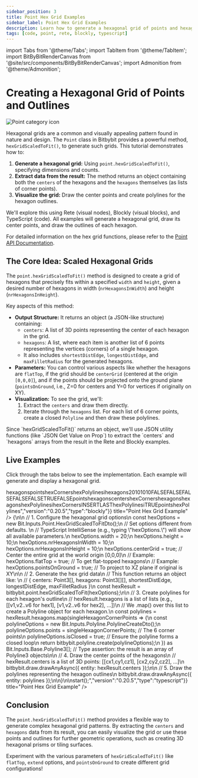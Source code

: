 ```yaml
---
sidebar_position: 3
title: Point Hex Grid Examples
sidebar_label: Point Hex Grid Examples
description: Learn how to generate a hexagonal grid of points and hexagon outlines using Bitbybit's Point class, with examples in Rete, Blockly, and TypeScript.
tags: [code, point, rete, blockly, typescript]
---
```


import Tabs from '@theme/Tabs';
import TabItem from '@theme/TabItem';
import BitByBitRenderCanvas from '@site/src/components/BitByBitRenderCanvas';
import Admonition from '@theme/Admonition';

# Creating a Hexagonal Grid of Points and Outlines

<img 
  class="category-icon-small" 
  src="https://s.bitbybit.dev/assets/icons/white/point-icon.svg" 
  alt="Point category icon" 
  title="Point category icon" /> 

Hexagonal grids are a common and visually appealing pattern found in nature and design. The `Point` class in Bitbybit provides a powerful method, `hexGridScaledToFit()`, to generate such grids. This tutorial demonstrates how to:

1.  **Generate a hexagonal grid:** Using `point.hexGridScaledToFit()`, specifying dimensions and counts.
2.  **Extract data from the result:** The method returns an object containing both the `centers` of the hexagons and the `hexagons` themselves (as lists of corner points).
3.  **Visualize the grid:** Draw the center points and create polylines for the hexagon outlines.

We'll explore this using Rete (visual nodes), Blockly (visual blocks), and TypeScript (code). All examples will generate a hexagonal grid, draw its center points, and draw the outlines of each hexagon.

For detailed information on the hex grid functions, please refer to the [Point API Documentation](https://docs.bitbybit.dev/classes/Bit.Point.html).

## The Core Idea: Scaled Hexagonal Grids

The `point.hexGridScaledToFit()` method is designed to create a grid of hexagons that precisely fits within a specified `width` and `height`, given a desired number of hexagons in width (`nrHexagonsInWidth`) and height (`nrHexagonsInHeight`).

Key aspects of this method:
*   **Output Structure:** It returns an object (a JSON-like structure) containing:
    *   `centers`: A list of 3D points representing the center of each hexagon in the grid.
    *   `hexagons`: A list, where each item is another list of 6 points representing the vertices (corners) of a single hexagon.
    *   It also includes `shortestDistEdge`, `longestDistEdge`, and `maxFilletRadius` for the generated hexagons.
*   **Parameters:** You can control various aspects like whether the hexagons are `flatTop`, if the grid should be `centerGrid` (centered at the origin `[0,0,0]`), and if the points should be projected onto the ground plane (`pointsOnGround`, i.e., Z=0 for centers and Y=0 for vertices if originally on XY).
*   **Visualization:** To see the grid, we'll:
    1.  Extract the `centers` and draw them directly.
    2.  Iterate through the `hexagons` list. For each list of 6 corner points, create a closed `Polyline` and then draw these polylines.

<Admonition type="info" title="JSON Handling">
    Since `hexGridScaledToFit()` returns an object, we'll use JSON utility functions (like `JSON Get Value on Prop`) to extract the `centers` and `hexagons` arrays from the result in the Rete and Blockly examples.
</Admonition>

## Live Examples

Click through the tabs below to see the implementation. Each example will generate and display a hexagonal grid.
  
<Tabs groupId="vectors-live-examples">
<TabItem value="rete" label="Rete">
    <BitByBitRenderCanvas
    requireManualStart={true}
    script={{"script":"{\"id\":\"rete-v2-json\",\"nodes\":{\"7729fd4f544e72fc\":{\"id\":\"7729fd4f544e72fc\",\"name\":\"bitbybit.point.hexGridScaledToFit\",\"customName\":\"hex grid scaled to fit\",\"async\":false,\"drawable\":false,\"data\":{\"genericNodeData\":{\"hide\":false,\"oneOnOne\":false,\"flatten\":0,\"forceExecution\":false},\"width\":20,\"height\":10,\"nrHexagonsInWidth\":10,\"nrHexagonsInHeight\":10,\"flatTop\":false,\"extendTop\":false,\"extendBottom\":false,\"extendLeft\":false,\"extendRight\":false,\"centerGrid\":true,\"pointsOnGround\":false},\"inputs\":{},\"position\":[608.7164842348694,1018.0652542973968]},\"4fca946a7b216f6c\":{\"id\":\"4fca946a7b216f6c\",\"name\":\"bitbybit.json.getValueOnProp\",\"customName\":\"get value on prop\",\"async\":false,\"drawable\":false,\"data\":{\"genericNodeData\":{\"hide\":false,\"oneOnOne\":false,\"flatten\":0,\"forceExecution\":false},\"property\":\"centers\"},\"inputs\":{\"json\":{\"connections\":[{\"node\":\"7729fd4f544e72fc\",\"output\":\"result\",\"data\":{}}]}},\"position\":[1081.1659092469044,810.2335976865959]},\"4026d981aa5027a5\":{\"id\":\"4026d981aa5027a5\",\"name\":\"bitbybit.json.getValueOnProp\",\"customName\":\"get value on prop\",\"async\":false,\"drawable\":false,\"data\":{\"genericNodeData\":{\"hide\":false,\"oneOnOne\":false,\"flatten\":0,\"forceExecution\":false},\"property\":\"hexagons\"},\"inputs\":{\"json\":{\"connections\":[{\"node\":\"7729fd4f544e72fc\",\"output\":\"result\",\"data\":{}}]}},\"position\":[1088.8870485676737,1234.010004531764]},\"a510eab4a87374e4\":{\"id\":\"a510eab4a87374e4\",\"name\":\"bitbybit.draw.drawAnyAsync\",\"customName\":\"draw any async\",\"async\":true,\"drawable\":true,\"data\":{\"genericNodeData\":{\"hide\":false,\"oneOnOne\":false,\"flatten\":0,\"forceExecution\":false}},\"inputs\":{\"entity\":{\"connections\":[{\"node\":\"4fca946a7b216f6c\",\"output\":\"result\",\"data\":{}}]}},\"position\":[1451.9911428758057,804.930108808127]},\"16c7925dd6061a88\":{\"id\":\"16c7925dd6061a88\",\"name\":\"bitbybit.polyline.create\",\"customName\":\"polyline\",\"async\":false,\"drawable\":true,\"data\":{\"genericNodeData\":{\"hide\":false,\"oneOnOne\":false,\"flatten\":0,\"forceExecution\":false},\"isClosed\":true},\"inputs\":{\"points\":{\"connections\":[{\"node\":\"2a4323a3364861cb\",\"output\":\"result\",\"data\":{}}]}},\"position\":[1838.5998037327245,1232.8246930600817]},\"2a4323a3364861cb\":{\"id\":\"2a4323a3364861cb\",\"name\":\"bitbybit.lists.flatten\",\"customName\":\"flatten\",\"data\":{\"nrLevels\":1},\"inputs\":{\"list\":{\"connections\":[{\"node\":\"4026d981aa5027a5\",\"output\":\"result\",\"data\":{}}]}},\"position\":[1469.4576764247172,1271.430759087884]}}}","version":"0.20.5","type":"rete"}}
    title="Point Hex Grid Example"
    />
</TabItem>
<TabItem value="blockly" label="Blockly">
  <BitByBitRenderCanvas
    requireManualStart={true}
    script={{"script":"<xml xmlns=\"https://developers.google.com/blockly/xml\"><variables><variable id=\"snfo^`s7qhTaFo`_+]fK\">hexagons</variable><variable id=\"4#}{gv*Z0ysf[dRdL43/\">points</variable><variable id=\"oKDKa=L7$j{A`yX[6zD8\">hexCorners</variable><variable id=\"MPW,mXxtq)Wb!BKH/P?3\">hexPolylines</variable><variable id=\"rYT?1[@5G$SC#J#,5MnI\">i</variable></variables><block type=\"variables_set\" id=\"aun`u/C8J1kDwFXugSxB\" x=\"-336\" y=\"-263\"><field name=\"VAR\" id=\"snfo^`s7qhTaFo`_+]fK\">hexagons</field><value name=\"VALUE\"><block type=\"bitbybit.point.hexGridScaledToFit\" id=\"-w4sVF;TmJl#Mngwrvfv\"><value name=\"Width\"><block type=\"math_number\" id=\"2BgM:hOwqGIeirDN~hHn\"><field name=\"NUM\">20</field></block></value><value name=\"Height\"><block type=\"math_number\" id=\"]1w[7(Z.0Fxs};A,`L{5\"><field name=\"NUM\">10</field></block></value><value name=\"NrHexagonsInWidth\"><block type=\"math_number\" id=\"`9j%3`81C)}fDLCevZ,S\"><field name=\"NUM\">10</field></block></value><value name=\"NrHexagonsInHeight\"><block type=\"math_number\" id=\"aP0y8E2TV4E/5;4AA;]=\"><field name=\"NUM\">10</field></block></value><value name=\"FlatTop\"><block type=\"logic_boolean\" id=\"s~n##Mc,g0yq2|;@=$Nf\"><field name=\"BOOL\">FALSE</field></block></value><value name=\"ExtendTop\"><block type=\"logic_boolean\" id=\"63Cf|CcHg7fy!6f4yi{5\"><field name=\"BOOL\">FALSE</field></block></value><value name=\"ExtendBottom\"><block type=\"logic_boolean\" id=\":DK*VdC556w5bcJ/817I\"><field name=\"BOOL\">FALSE</field></block></value><value name=\"ExtendLeft\"><block type=\"logic_boolean\" id=\"m1?MGN6ADj*!YeG/1PP~\"><field name=\"BOOL\">FALSE</field></block></value><value name=\"ExtendRight\"><block type=\"logic_boolean\" id=\"2$^rAcqmAQO4:oGGx{/1\"><field name=\"BOOL\">FALSE</field></block></value><value name=\"CenterGrid\"><block type=\"logic_boolean\" id=\"9@lQ4t^?jvLC;pG(c}Q3\"><field name=\"BOOL\">TRUE</field></block></value><value name=\"PointsOnGround\"><block type=\"logic_boolean\" id=\"L=F]cgq$d:#wNVS-8RRL\"><field name=\"BOOL\">FALSE</field></block></value></block></value><next><block type=\"variables_set\" id=\"dqax4Iak3[X:vWXI^PUd\"><field name=\"VAR\" id=\"4#}{gv*Z0ysf[dRdL43/\">points</field><value name=\"VALUE\"><block type=\"bitbybit.json.getValueOnProp\" id=\"lT:-lQlP-};fh9)H%oOh\"><value name=\"Json\"><block type=\"variables_get\" id=\"s{X=sBMe4ObumM02RITj\"><field name=\"VAR\" id=\"snfo^`s7qhTaFo`_+]fK\">hexagons</field></block></value><value name=\"Property\"><block type=\"text\" id=\"V^qVvhu4-v-#j7qN~/FU\"><field name=\"TEXT\">centers</field></block></value></block></value><next><block type=\"variables_set\" id=\"Pvl+t-(B%S(j5rH]pi]k\"><field name=\"VAR\" id=\"oKDKa=L7$j{A`yX[6zD8\">hexCorners</field><value name=\"VALUE\"><block type=\"bitbybit.json.getValueOnProp\" id=\"Fv]n/7udmr.S8+`/Me}@\"><value name=\"Json\"><block type=\"variables_get\" id=\"h_fx{kQbtB]#CV82{]={\"><field name=\"VAR\" id=\"snfo^`s7qhTaFo`_+]fK\">hexagons</field></block></value><value name=\"Property\"><block type=\"text\" id=\":K4PKshG8AGvx}dMp|MZ\"><field name=\"TEXT\">hexagons</field></block></value></block></value><next><block type=\"variables_set\" id=\"=aonGMd}+?x][vB!i.X.\"><field name=\"VAR\" id=\"MPW,mXxtq)Wb!BKH/P?3\">hexPolylines</field><value name=\"VALUE\"><block type=\"lists_create_with\" id=\"c:0|}rLdV.~yhihDkr;+\"><mutation items=\"0\"></mutation></block></value><next><block type=\"controls_forEach\" id=\"bP_2s,_,yAt(MvHTLM_S\"><field name=\"VAR\" id=\"rYT?1[@5G$SC#J#,5MnI\">i</field><value name=\"LIST\"><block type=\"variables_get\" id=\"%[/X{;jP?.BE9bI#t=Rj\"><field name=\"VAR\" id=\"oKDKa=L7$j{A`yX[6zD8\">hexCorners</field></block></value><statement name=\"DO\"><block type=\"lists_setIndex\" id=\"$k_`[1:k(~,VcWk`_dO?\"><mutation at=\"false\"></mutation><field name=\"MODE\">INSERT</field><field name=\"WHERE\">LAST</field><value name=\"LIST\"><block type=\"variables_get\" id=\"+O;6tF`7orW(VGPpn)Y1\"><field name=\"VAR\" id=\"MPW,mXxtq)Wb!BKH/P?3\">hexPolylines</field></block></value><value name=\"TO\"><block type=\"bitbybit.polyline.create\" id=\"h3fr]v(.~FFlQ+a%C^Pc\"><value name=\"Points\"><block type=\"variables_get\" id=\"o#r~|*kO+;IzL!NsL:kG\"><field name=\"VAR\" id=\"rYT?1[@5G$SC#J#,5MnI\">i</field></block></value><value name=\"IsClosed\"><block type=\"logic_boolean\" id=\"H.E]e^`JBNsj$EE;`ZeJ\"><field name=\"BOOL\">TRUE</field></block></value></block></value></block></statement><next><block type=\"bitbybit.draw.drawAnyAsyncNoReturn\" id=\"7c$$])((|)SH|2i0kuPl\"><value name=\"Entity\"><block type=\"variables_get\" id=\"%6~Wwy^^p8:$l.F*W6nK\"><field name=\"VAR\" id=\"4#}{gv*Z0ysf[dRdL43/\">points</field></block></value><next><block type=\"bitbybit.draw.drawAnyAsyncNoReturn\" id=\"GXc.m@](t-)7bV^W_q(?\"><value name=\"Entity\"><block type=\"variables_get\" id=\"i%MbFlna)JYFdbWMf;A-\"><field name=\"VAR\" id=\"MPW,mXxtq)Wb!BKH/P?3\">hexPolylines</field></block></value></block></next></block></next></block></next></block></next></block></next></block></next></block></xml>","version":"0.20.5","type":"blockly"}}
    title="Point Hex Grid Example"
    />
</TabItem>
<TabItem value="typescript" label="TypeScript">
<BitByBitRenderCanvas
    requireManualStart={true}
    script={{"script":"const start = () => {\n\n    // 1. Configure the hexagonal grid options\n    const hexOptions = new Bit.Inputs.Point.HexGridScaledToFitDto();\n    // Set options different from defaults. \n    // TypeScript IntelliSense (e.g., typing \"hexOptions.\") will show all available parameters.\n    hexOptions.width = 20;\n    hexOptions.height = 10;\n    hexOptions.nrHexagonsInWidth = 10;\n    hexOptions.nrHexagonsInHeight = 10;\n    hexOptions.centerGrid = true; // Center the entire grid at the world origin [0,0,0]\n    // Example: hexOptions.flatTop = true; // To get flat-topped hexagons\n    // Example: hexOptions.pointsOnGround = true; // To project to XZ plane if original is XY\n\n    // 2. Generate the hex grid data\n    // This function returns an object like: \n    // { centers: Point3[], hexagons: Point3[][], shortestDistEdge, longestDistEdge, maxFilletRadius }\n    const hexResult = bitbybit.point.hexGridScaledToFit(hexOptions);\n\n    // 3. Create polylines for each hexagon's outline\n    // hexResult.hexagons is a list of lists (e.g., [[v1,v2..v6 for hex1], [v1,v2..v6 for hex2], ...])\n    // We .map() over this list to create a Polyline object for each hexagon.\n    const polylines = hexResult.hexagons.map(singleHexagonCornerPoints => {\n        const polylineOptions = new Bit.Inputs.Polyline.PolylineCreateDto();\n        polylineOptions.points = singleHexagonCornerPoints; // The 6 corner points\n        polylineOptions.isClosed = true;                  // Ensure the polyline forms a closed loop\n        return bitbybit.polyline.create(polylineOptions);\n    }) as Bit.Inputs.Base.Polyline3[]; // Type assertion: the result is an array of Polyline3 objects\n\n    // 4. Draw the center points of the hexagons\n    // hexResult.centers is a list of 3D points: [[cx1,cy1,cz1], [cx2,cy2,cz2], ...]\n    bitbybit.draw.drawAnyAsync({ entity: hexResult.centers });\n\n    // 5. Draw the polylines representing the hexagon outlines\n    bitbybit.draw.drawAnyAsync({ entity: polylines });\n\n}\n\nstart();","version":"0.20.5","type":"typescript"}}
    title="Point Hex Grid Example"
    />
</TabItem>

</Tabs>

## Conclusion

The `point.hexGridScaledToFit()` method provides a flexible way to generate complex hexagonal grid patterns. By extracting the `centers` and `hexagons` data from its result, you can easily visualize the grid or use these points and outlines for further geometric operations, such as creating 3D hexagonal prisms or tiling surfaces.

Experiment with the various parameters of `hexGridScaledToFit()` like `flatTop`, `extend` options, and `pointsOnGround` to create different grid configurations!